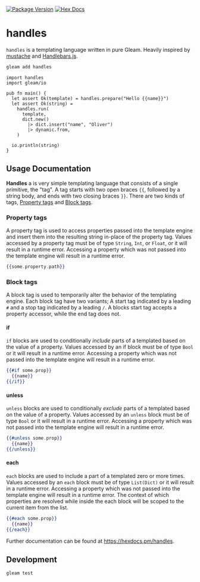 [![Package Version](https://img.shields.io/hexpm/v/handlebars)](https://hex.pm/packages/handlebars)
[![Hex Docs](https://img.shields.io/badge/hex-docs-ffaff3)](https://hexdocs.pm/handlebars/)

# handles

`handles` is a templating language written in pure Gleam. Heavily inspired by [mustache](https://mustache.github.io/) and [Handlebars.js](https://github.com/handlebars-lang/handlebars.js).

```sh
gleam add handles
```

```gleam
import handles
import gleam/io

pub fn main() {
  let assert Ok(template) = handles.prepare("Hello {{name}}")
  let assert Ok(string) =
    handles.run(
      template,
      dict.new()
        |> dict.insert("name", "Oliver")
        |> dynamic.from,
    )

  io.println(string)
}
```

## Usage Documentation

__Handles__ a is very simple templating language that consists of a single primitive, the "tag".
A tag starts with two open braces `{{`, followed by a string body, and ends with two closing braces `}}`.
There are two kinds of tags, [Property tags](#property-tags) and [Block tags](#block-tags).

### Property tags

A property tag is used to access properties passed into the template engine and insert them into the resulting string in-place of the property tag.
Values accessed by a property tag must be of type `String`, `Int`, or `Float`, or it will result in a runtime error.
Accessing a property which was not passed into the template engine will result in a runtime error.

```handlebars
{{some.property.path}}
```

### Block tags

A block tag is used to temporarily alter the behavior of the templating engine.
Each block tag have two variants; A start tag indicated by a leading `#` and a stop tag indicated by a leading `/`.
A blocks start tag accepts a property accessor, while the end tag does not.

#### if

`if` blocks are used to conditionally _include_ parts of a templated based on the value of a property.
Values accessed by an if block must be of type `Bool` or it will result in a runtime error.
Accessing a property which was not passed into the template engine will result in a runtime error.

```handlebars
{{#if some.prop}}
  {{name}}
{{/if}}
```

#### unless

`unless` blocks are used to conditionally _exclude_ parts of a templated based on the value of a property.
Values accessed by an `unless` block must be of type `Bool` or it will result in a runtime error.
Accessing a property which was not passed into the template engine will result in a runtime error.

```handlebars
{{#unless some.prop}}
  {{name}}
{{/unless}}
```

#### each

`each` blocks are used to include a part of a templated zero or more times.
Values accessed by an `each` block must be of type `List(Dict)` or it will result in a runtime error.
Accessing a property which was not passed into the template engine will result in a runtime error.
The context of which properties are resolved while inside the each block will be scoped to the current item from the list.

```handlebars
{{#each some.prop}}
  {{name}}
{{/each}}
```

Further documentation can be found at <https://hexdocs.pm/handles>.

## Development

```sh
gleam test
```
